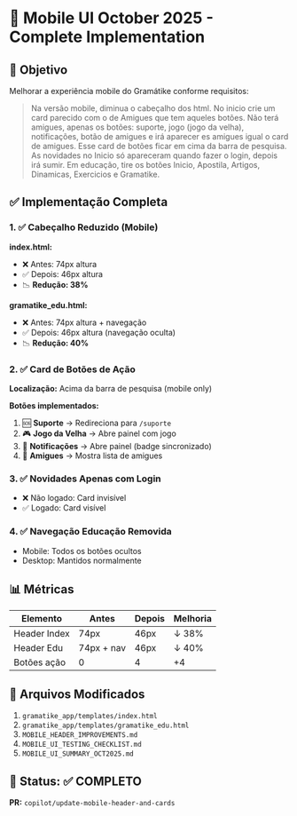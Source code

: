 # 📱 Mobile UI October 2025 - Complete Implementation

## 🎯 Objetivo

Melhorar a experiência mobile do Gramátike conforme requisitos:

> Na versão mobile, diminua o cabeçalho dos html. No inicio crie um card parecido com o de Amigues que tem aqueles botões. Não terá amigues, apenas os botões: suporte, jogo (jogo da velha), notificações, botão de amigues e irá aparecer es amigues igual o card de amigues. Esse card de botões ficar em cima da barra de pesquisa. As novidades no Inicio só apareceram quando fazer o login, depois irá sumir. Em educação, tire os botões Inicio, Apostila, Artigos, Dinamicas, Exercicios e Gramatike.

## ✅ Implementação Completa

### 1. ✅ Cabeçalho Reduzido (Mobile)

**index.html:**
- ❌ Antes: 74px altura
- ✅ Depois: 46px altura
- 📉 **Redução: 38%**

**gramatike_edu.html:**
- ❌ Antes: 74px altura + navegação
- ✅ Depois: 46px altura (navegação oculta)
- 📉 **Redução: 40%**

### 2. ✅ Card de Botões de Ação

**Localização:** Acima da barra de pesquisa (mobile only)

**Botões implementados:**
1. 🆘 **Suporte** → Redireciona para `/suporte`
2. 🎮 **Jogo da Velha** → Abre painel com jogo
3. 🔔 **Notificações** → Abre painel (badge sincronizado)
4. 👥 **Amigues** → Mostra lista de amigues

### 3. ✅ Novidades Apenas com Login

- ❌ Não logado: Card invisível
- ✅ Logado: Card visível

### 4. ✅ Navegação Educação Removida

- Mobile: Todos os botões ocultos
- Desktop: Mantidos normalmente

## 📊 Métricas

| Elemento | Antes | Depois | Melhoria |
|----------|-------|--------|----------|
| Header Index | 74px | 46px | ↓ 38% |
| Header Edu | 74px + nav | 46px | ↓ 40% |
| Botões ação | 0 | 4 | +4 |

## 📁 Arquivos Modificados

1. `gramatike_app/templates/index.html`
2. `gramatike_app/templates/gramatike_edu.html`
3. `MOBILE_HEADER_IMPROVEMENTS.md`
4. `MOBILE_UI_TESTING_CHECKLIST.md`
5. `MOBILE_UI_SUMMARY_OCT2025.md`

## 🎯 Status: ✅ COMPLETO

**PR:** `copilot/update-mobile-header-and-cards`
